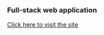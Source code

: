 ### Full-stack web application

[Click here to visit the site](https://gentle-woodland-21265.herokuapp.com/)
